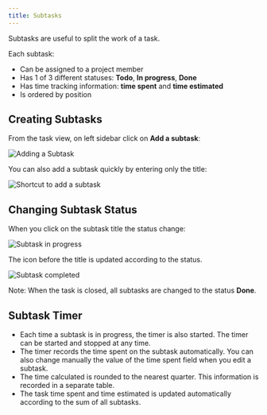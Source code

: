 ```yaml
---
title: Subtasks
---
```


Subtasks are useful to split the work of a task.

Each subtask:

- Can be assigned to a project member
- Has 1 of 3 different statuses: **Todo**, **In progress**, **Done**
- Has time tracking information: **time spent** and **time estimated**
- Is ordered by position

Creating Subtasks
-----------------

From the task view, on left sidebar click on **Add a subtask**:

![Adding a Subtask](/images/v1/add-subtask.png)

You can also add a subtask quickly by entering only the title:

![Shortcut to add a subtask](/images/v1/add-subtask-shortcut.png)

Changing Subtask Status
-----------------------

When you click on the subtask title the status change:

![Subtask in progress](/images/v1/subtask-status-inprogress.png)

The icon before the title is updated according to the status.

![Subtask completed](/images/v1/subtask-status-done.png)

Note: When the task is closed, all subtasks are changed to the status **Done**.

Subtask Timer
-------------

- Each time a subtask is in progress, the timer is also started.
  The timer can be started and stopped at any time.
- The timer records the time spent on the subtask automatically.
  You can also change manually the value of the time spent field when you edit a subtask.
- The time calculated is rounded to the nearest quarter.
  This information is recorded in a separate table.
- The task time spent and time estimated is updated automatically according to the sum of all subtasks.

